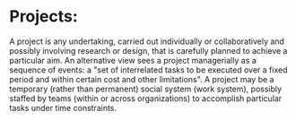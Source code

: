 # Projects:
A project is any undertaking, carried out individually or collaboratively and possibly involving research or design, that is carefully planned to achieve a particular aim. An alternative view sees a project managerially as a sequence of events: a "set of interrelated tasks to be executed over a fixed period and within certain cost and other limitations". A project may be a temporary (rather than permanent) social system (work system), possibly staffed by teams (within or across organizations) to accomplish particular tasks under time constraints.
